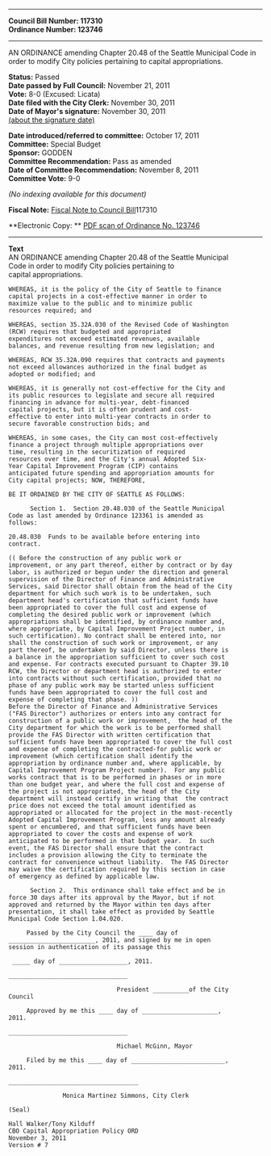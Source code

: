 * * * * *  
  
**Council Bill Number: [](#h0)[](#h2)117310**   
**Ordinance Number: 123746**  
  
* * * * *  
  
AN ORDINANCE amending Chapter 20.48 of the Seattle Municipal Code in order to modify City policies pertaining to capital appropriations.  
  
**Status:** Passed   
**Date passed by Full Council:** November 21, 2011   
**Vote:** 8-0 (Excused: Licata)   
**Date filed with the City Clerk:** November 30, 2011   
**Date of Mayor's signature:** November 30, 2011   
[(about the signature date)](/~public/approvaldate.htm)   
  
  
**Date introduced/referred to committee:** October 17, 2011   
**Committee:** Special Budget   
**Sponsor:** GODDEN   
**Committee Recommendation:** Pass as amended   
**Date of Committee Recommendation:** November 8, 2011   
**Committee Vote:** 9-0   
  
*(No indexing available for this document)*  
  
**Fiscal Note:** [Fiscal Note to Council Bill](http://clerk.seattle.gov/~public/fnote/117310.htm)[](#h1)[](#h3)117310  
  
**Electronic Copy: ** [PDF scan of Ordinance No. 123746](/~archives/Ordinances/Ord_123746.pdf)  
  
* * * * *  
  
**Text**  
    AN ORDINANCE amending Chapter 20.48 of the Seattle Municipal  
    Code in order to modify City policies pertaining to  
    capital appropriations.  
  
    WHEREAS, it is the policy of the City of Seattle to finance  
    capital projects in a cost-effective manner in order to  
    maximize value to the public and to minimize public  
    resources required; and  
  
    WHEREAS, section 35.32A.030 of the Revised Code of Washington  
    (RCW) requires that budgeted and appropriated  
    expenditures not exceed estimated revenues, available  
    balances, and revenue resulting from new legislation; and  
  
    WHEREAS, RCW 35.32A.090 requires that contracts and payments  
    not exceed allowances authorized in the final budget as  
    adopted or modified; and  
  
    WHEREAS, it is generally not cost-effective for the City and  
    its public resources to legislate and secure all required  
    financing in advance for multi-year, debt-financed  
    capital projects, but it is often prudent and cost-  
    effective to enter into multi-year contracts in order to  
    secure favorable construction bids; and  
  
    WHEREAS, in some cases, the City can most cost-effectively  
    finance a project through multiple appropriations over  
    time, resulting in the securitization of required  
    resources over time, and the City's annual Adopted Six-  
    Year Capital Improvement Program (CIP) contains  
    anticipated future spending and appropriation amounts for  
    City capital projects; NOW, THEREFORE,  
  
    BE IT ORDAINED BY THE CITY OF SEATTLE AS FOLLOWS:  
  
          Section 1.  Section 20.48.030 of the Seattle Municipal  
    Code as last amended by Ordinance 123361 is amended as  
    follows:  
  
    20.48.030  Funds to be available before entering into  
    contract.  
  
    (( Before the construction of any public work or  
    improvement, or any part thereof, either by contract or by day  
    labor, is authorized or begun under the direction and general  
    supervision of the Director of Finance and Administrative  
    Services, said Director shall obtain from the head of the City  
    department for which such work is to be undertaken, such  
    department head's certification that sufficient funds have  
    been appropriated to cover the full cost and expense of  
    completing the desired public work or improvement (which  
    appropriations shall be identified, by ordinance number and,  
    where appropriate, by Capital Improvement Project number, in  
    such certification). No contract shall be entered into, nor  
    shall the construction of such work or improvement, or any  
    part thereof, be undertaken by said Director, unless there is  
    a balance in the appropriation sufficient to cover such cost  
    and expense. For contracts executed pursuant to Chapter 39.10  
    RCW, the Director or department head is authorized to enter  
    into contracts without such certification, provided that no  
    phase of any public work may be started unless sufficient  
    funds have been appropriated to cover the full cost and  
    expense of completing that phase. ))    
    Before the Director of Finance and Administrative Services  
    ("FAS Director") authorizes or enters into any contract for  
    construction of a public work or improvement,  the head of the  
    City department for which the work is to be performed shall  
    provide the FAS Director with written certification that  
    sufficient funds have been appropriated to cover the full cost  
    and expense of completing the contracted-for public work or  
    improvement (which certification shall identify the  
    appropriation by ordinance number and, where applicable, by  
    Capital Improvement Program Project number).  For any public  
    works contract that is to be performed in phases or in more  
    than one budget year, and where the full cost and expense of  
    the project is not appropriated, the head of the City  
    department will instead certify in writing that  the contract  
    price does not exceed the total amount identified as  
    appropriated or allocated for the project in the most-recently  
    Adopted Capital Improvement Program, less any amount already  
    spent or encumbered, and that sufficient funds have been  
    appropriated to cover the costs and expense of work  
    anticipated to be performed in that budget year.  In such  
    event, the FAS Director shall ensure that the contract  
    includes a provision allowing the City to terminate the  
    contract for convenience without liability.  The FAS Director  
    may waive the certification required by this section in case  
    of emergency as defined by applicable law.   
  
          Section 2.  This ordinance shall take effect and be in  
    force 30 days after its approval by the Mayor, but if not  
    approved and returned by the Mayor within ten days after  
    presentation, it shall take effect as provided by Seattle  
    Municipal Code Section 1.04.020.  
  
         Passed by the City Council the ____ day of  
    ________________________, 2011, and signed by me in open  
    session in authentication of its passage this  
  
     _____ day of ___________________, 2011.  
  
    _________________________________  
  
                                  President __________of the City  
    Council  
  
         Approved by me this ____ day of _____________________,  
    2011.  
  
    _________________________________  
  
                                  Michael McGinn, Mayor  
  
         Filed by me this ____ day of __________________________,  
    2011.  
  
    ____________________________________  
  
                   Monica Martinez Simmons, City Clerk  
  
    (Seal)  
  
    Hall Walker/Tony Kilduff  
    CBO Capital Appropriation Policy ORD  
    November 3, 2011  
    Version # 7  
